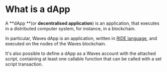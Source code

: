 # What is a dApp
A **dApp **(or **decentralised application**) is an application, that executes in a distributed computer system, for instance, in a blockchain.

In particular, Waves dApp is an application, written in [RIDE language](/ride/about-ride.md), and executed on the nodes of the Waves blockchain.

It's also possible to define a dApp as a Waves account with the attached script, containing at least one callable function that can be called with a set script transaction.